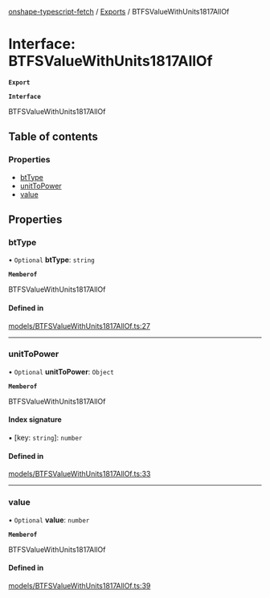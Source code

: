 [onshape-typescript-fetch](../README.md) / [Exports](../modules.md) / BTFSValueWithUnits1817AllOf

# Interface: BTFSValueWithUnits1817AllOf

**`Export`**

**`Interface`**

BTFSValueWithUnits1817AllOf

## Table of contents

### Properties

- [btType](BTFSValueWithUnits1817AllOf.md#bttype)
- [unitToPower](BTFSValueWithUnits1817AllOf.md#unittopower)
- [value](BTFSValueWithUnits1817AllOf.md#value)

## Properties

### btType

• `Optional` **btType**: `string`

**`Memberof`**

BTFSValueWithUnits1817AllOf

#### Defined in

[models/BTFSValueWithUnits1817AllOf.ts:27](https://github.com/toebes/onshape-typescript-fetch/blob/3e11ae1/models/BTFSValueWithUnits1817AllOf.ts#L27)

___

### unitToPower

• `Optional` **unitToPower**: `Object`

**`Memberof`**

BTFSValueWithUnits1817AllOf

#### Index signature

▪ [key: `string`]: `number`

#### Defined in

[models/BTFSValueWithUnits1817AllOf.ts:33](https://github.com/toebes/onshape-typescript-fetch/blob/3e11ae1/models/BTFSValueWithUnits1817AllOf.ts#L33)

___

### value

• `Optional` **value**: `number`

**`Memberof`**

BTFSValueWithUnits1817AllOf

#### Defined in

[models/BTFSValueWithUnits1817AllOf.ts:39](https://github.com/toebes/onshape-typescript-fetch/blob/3e11ae1/models/BTFSValueWithUnits1817AllOf.ts#L39)
